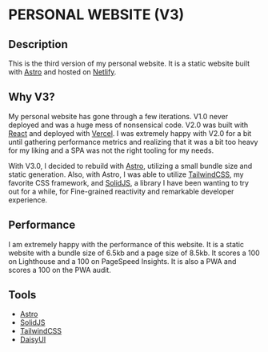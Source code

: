# PERSONAL WEBSITE (V3)

## Description

This is the third version of my personal website. It is a static website built with [Astro](https://astro.build/) and hosted on [Netlify](https://www.netlify.com/).

## Why V3?

My personal website has gone through a few iterations. V1.0 never deployed and was a huge mess of nonsensical code. V2.0 was built with [React](https://react.dev/) and deployed with [Vercel](https://vercel.com/). I was extremely happy with V2.0 for a bit until gathering performance metrics and realizing that it was a bit too heavy for my liking and a SPA was not the right tooling for my needs. 

With V3.0, I decided to rebuild with [Astro](https://astro.build/), utilizing a small bundle size and static generation. Also, with Astro, I was able to utilize [TailwindCSS](https://tailwindcss.com/), my favorite CSS framework, and [SolidJS](https://www.solidjs.com/), a library I have been wanting to try out for a while, for Fine-grained reactivity and remarkable developer experience.

## Performance

I am extremely happy with the performance of this website. It is a static website with a bundle size of 6.5kb and a page size of 8.5kb. It scores a 100 on Lighthouse and a 100 on PageSpeed Insights. It is also a PWA and scores a 100 on the PWA audit.

## Tools

- [Astro](https://astro.build/)
- [SolidJS](https://www.solidjs.com/)
- [TailwindCSS](https://tailwindcss.com/)
- [DaisyUI](https://daisyui.com/)

